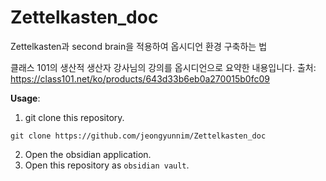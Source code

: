 # Zettelkasten_doc
Zettelkasten과 second brain을 적용하여 옵시디언 환경 구축하는 법

클래스 101의 생산적 생산자 강사님의 강의를 옵시디언으로 요약한 내용입니다.
출처: https://class101.net/ko/products/643d33b6eb0a270015b0fc09

**Usage**:
1. git clone this repository.
```
git clone https://github.com/jeongyunnim/Zettelkasten_doc
```
2. Open the obsidian application.
3. Open this repository as `obsidian vault`.
